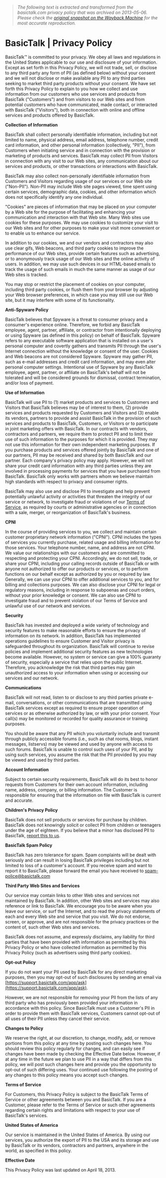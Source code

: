 > *The following text is extracted and transformed from the basictalk.com privacy policy that was archived on 2013-05-06. Please check the [original snapshot on the Wayback Machine](https://web.archive.org/web/20130506060133id_/http%3A//basictalk.com/privacy-policy%3Frefer_id%3DBTPPP0312130001W1) for the most accurate reproduction.*

# BasicTalk | Privacy Policy

BasicTalk™ is committed to your privacy. We obey all laws and regulations in the United States applicable to our use and disclosure of your information. Except as set forth in this Privacy Policy, we will not trade, sell, or disclose to any third party any form of PII (as defined below) without your consent and we will not disclose or make available any PII to any third parties seeking to market third party products without your consent. We have set forth this Privacy Policy to explain to you how we collect and use information from our customers who use services and products from BasicTalk ("Customers") and from visitors to our Web sites and from potential customers who have communicated, made contact, or interacted with BasicTalk ("Visitors"), both in connection with online and offline services and products offered by BasicTalk.

**Collection of Information**

BasicTalk shall collect personally identifiable information, including but not limited to name, physical address, email address, telephone number, credit card information, and other personal information (collectively, "PII"), from Customers when initiating service and in connection with the provision or marketing of products and services. BasicTalk may collect PII from Visitors in connection with any visit to our Web sites, any communication about our services and products, or other transactions or interactions with BasicTalk.

BasicTalk may also collect non-personally identifiable information from Customers and Visitors regarding usage of our services or our Web site ("Non-PII"). Non-PII may include Web site pages viewed, time spent using certain services, demographic data, cookies, and other information which does not specifically identify any one individual.

"Cookies" are pieces of information that may be placed on your computer by a Web site for the purpose of facilitating and enhancing your communication and interaction with that Web site. Many Web sites use cookies for these purposes. We may use cookies to customize your visit to our Web sites and for other purposes to make your visit more convenient or to enable us to enhance our service.

In addition to our cookies, we and our vendors and contractors may also use clear gifs, Web beacons, and third party cookies to improve the performance of our Web sites, provide certain features such as advertising, or to anonymously track usage of our Web sites and the online activity of users. In addition, we may use such devices in our HTML-based emails to track the usage of such emails in much the same manner as usage of our Web sites is tracked.

You may stop or restrict the placement of cookies on your computer, including third party cookies, or flush them from your browser by adjusting your Web browser preferences, in which case you may still use our Web site, but it may interfere with some of its functionality.

**Anti-Spyware Policy**

BasicTalk believes that Spyware is a threat to consumer privacy and a consumer's experience online. Therefore, we forbid any BasicTalk employee, agent, partner, affiliate, or contractor from intentionally deploying or using Spyware (as defined in this policy) on behalf of BasicTalk. Spyware refers to any executable software application that is installed on a user's personal computer and covertly gathers and transmits PII through the user's Internet connection without the knowledge or consent of the user. Cookies and Web beacons are not considered Spyware. Spyware may gather PII, such as e-mail addresses and credit card information, and may even alter personal computer settings. Intentional use of Spyware by any BasicTalk employee, agent, partner, or affiliate on BasicTalk's behalf will not be tolerated and will be considered grounds for dismissal, contract termination, and/or loss of payment.

**Use of Information**

BasicTalk will use PII to (1) market products and services to Customers and Visitors that BasicTalk believes may be of interest to them, (2) provide services and products requested by Customers and Visitors and (3) enable its vendors, partners to provide and assist BasicTalk in the provision of such services and products to BasicTalk, Customers, or Visitors or to participate in joint marketing offers with BasicTalk. In our contracts with vendors, contractors and partners, we require them to protect PII and to limit their use of such information to the purposes for which it is provided. They may not use this information for their own independent marketing purposes. If you purchase products and services offered jointly by BasicTalk and one of our partners, PII may be received and shared by both BasicTalk and our partner. Each company's privacy policy may apply. However, we will not share your credit card information with any third parties unless they are involved in processing payments for services that you have purchased from BasicTalk. BasicTalk only works with partners whom we believe maintain high standards with respect to privacy and consumer rights.

BasicTalk may also use and disclose PII to investigate and help prevent potentially unlawful activity or activities that threaten the integrity of our service or network, to investigate fraud or violations of our [Terms of Service](https://www.basictalk.com/tos), as required by courts or administrative agencies or in connection with a sale, merger, or reorganization of BasicTalk's business.

**CPNI**

In the course of providing services to you, we collect and maintain certain customer proprietary network information ("CPNI"). CPNI includes the types of services you currently purchase, related usage and billing information for those services. Your telephone number, name, and address are not CPNI. We value our relationships with our customers and are committed to respecting and protecting your CPNI. Accordingly, we do not sell, trade, or share your CPNI, including your calling records outside of BasicTalk or with anyone not authorized to offer our products or services, or to perform functions on our behalf except as authorized by you or required by law. Generally, we can use your CPNI to offer additional services to you, and for billing and collections purposes. We can also disclose your CPNI for legal or regulatory reasons, including in response to subpoenas and court orders, without your prior knowledge or consent. We can also use CPNI to investigate fraud and to prevent violation of our Terms of Service and unlawful use of our network and services.

**Security**

BasicTalk has invested and deployed a wide variety of technology and security features to make reasonable efforts to ensure the privacy of information on its network. In addition, BasicTalk has implemented operations guidelines to ensure Customer and Visitor privacy is safeguarded throughout its organization. BasicTalk will continue to revise policies and implement additional security features as new technologies become available. However, no system or service can give a 100% guaranty of security, especially a service that relies upon the public Internet. Therefore, you acknowledge the risk that third parties may gain unauthorized access to your information when using or accessing our services and our network.

**Communications**

BasicTalk will not read, listen to or disclose to any third parties private e-mail, conversations, or other communications that are transmitted using BasicTalk services except as required to ensure proper operation of services or as otherwise authorized by law, or with your prior consent. Your call(s) may be monitored or recorded for quality assurance or training purposes.

You should be aware that any PII which you voluntarily include and transmit through publicly accessible forums (i.e., such as chat rooms, blogs, instant messages, listservs) may be viewed and used by anyone with access to such forums. BasicTalk is unable to control such uses of your PII, and by using such services, you assume the risk that the PII provided by you may be viewed and used by third parties.

**Account Information**

Subject to certain security requirements, BasicTalk will do its best to honor requests from Customers for their own account information, including name, address, company, or billing information. The Customer is responsible for ensuring that the information on file with BasicTalk is current and accurate.

**Children's Privacy Policy**

BasicTalk does not sell products or services for purchase by children. BasicTalk does not knowingly solicit or collect PII from children or teenagers under the age of eighteen. If you believe that a minor has disclosed PII to BasicTalk, [report this to us](https://support.basictalk.com/app/ask).

**BasicTalk Spam Policy**

BasicTalk has zero tolerance for spam. Spam complaints will be dealt with seriously and can result in losing BasicTalk privileges including but not limited to loss of a customer's account. If you receive spam and want to report it to BasicTalk, please forward the email you have received to [spam-police@basictalk.com](mailto:spam-police@basictalk.com)

**Third Party Web Sites and Services**

Our service may contain links to other Web sites and services not maintained by BasicTalk. In addition, other Web sites and services may also reference or link to BasicTalk. We encourage you to be aware when you leave our service, or surf the Internet, and to read the privacy statements of each and every Web site and service that you visit. We do not endorse, screen, or approve, and are not responsible for the privacy practices or the content of, such other Web sites and services.

BasicTalk does not assume, and expressly disclaims, any liability for third parties that have been provided with information as permitted by this Privacy Policy or who have collected information as permitted by this Privacy Policy (such as advertisers using third party cookies).

**Opt-out Policy**

If you do not want your PII used by BasicTalk for any direct marketing purposes, then you may opt-out of such disclosures by sending an email via [https://support.basictalk.com/app/ask](https://support.basictalk.com/app/ask).

However, we are not responsible for removing your PII from the lists of any third party who has previously been provided your information in accordance with this policy. Since BasicTalk must use a Customer's PII in order to provide them with BasicTalk services, Customers cannot opt-out of all uses of their PII unless they cancel their service.

**Changes to Policy**

We reserve the right, at our discretion, to change, modify, add, or remove portions from this policy at any time by posting such changes here. You should review this policy regularly for changes, and can easily see if changes have been made by checking the Effective Date below. However, if at any time in the future we plan to use PII in a way that differs from this policy, we will post such changes here and provide you the opportunity to opt-out of such differing uses. Your continued use following the posting of any changes to this policy means you accept such changes.

**Terms of Service**

For Customers, this Privacy Policy is subject to the BasicTalk Terms of Service or other agreements between you and BasicTalk. If you are a Customer, please refer to the Terms of Service or such other agreements regarding certain rights and limitations with respect to your use of BasicTalk's services.

**United States of America**

Our service is maintained in the United States of America. By using our services, you authorize the export of PII to the USA and its storage and use by BasicTalk or its vendors, contractors and partners, anywhere in the world, as specified in this policy.

**Effective Date**

This Privacy Policy was last updated on April 18, 2013.
